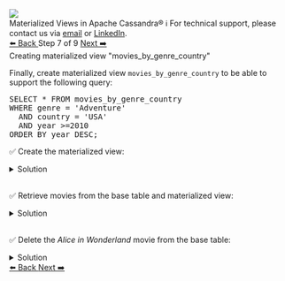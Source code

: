 <!-- TOP -->
<div class="top">
  <img src="https://datastax-academy.github.io/katapod-shared-assets/images/ds-academy-logo.svg" />
  <div class="scenario-title-section">
    <span class="scenario-title">Materialized Views in Apache Cassandra®</span>
    <span class="scenario-subtitle">ℹ️ For technical support, please contact us via <a href="mailto:aleksandr.volochnev@datastax.com">email</a> or <a href="https://dtsx.io/aleks">LinkedIn</a>.</span> 
  </div>
</div>

<!-- NAVIGATION -->
<div id="navigation-top" class="navigation-top">
 <a href='command:katapod.loadPage?[{"step":"step6"}]'
   class="btn btn-dark navigation-top-left">⬅️ Back
 </a>
<span class="step-count"> Step 7 of 9</span>
 <a href='command:katapod.loadPage?[{"step":"step8"}]'
    class="btn btn-dark navigation-top-right">Next ➡️
  </a>
</div>

<!-- CONTENT -->

<div class="step-title">Creating materialized view "movies_by_genre_country"</div>

Finally, create materialized view `movies_by_genre_country` to be able to support the 
following query:

<pre class="non-executable-code">
SELECT * FROM movies_by_genre_country
WHERE genre = 'Adventure' 
  AND country = 'USA'
  AND year >=2010
ORDER BY year DESC;
</pre>

✅ Create the materialized view:
<details>
  <summary>Solution</summary>

```
CREATE MATERIALIZED VIEW IF NOT EXISTS 
movies_by_genre_country AS 
  SELECT * FROM movies_by_genre
  WHERE genre IS NOT NULL AND country IS NOT NULL
    AND title IS NOT NULL AND year IS NOT NULL
PRIMARY KEY ((genre, country), year, title)
WITH CLUSTERING ORDER BY (year DESC, title ASC);
```

</details>

<br/>

✅ Retrieve movies from the base table and materialized view:
<details>
  <summary>Solution</summary>

```
SELECT * FROM movies_by_genre;
SELECT * FROM movies_by_genre_country;
```

</details>

<br/>

✅ Delete the *Alice in Wonderland* movie from the base table:
<details>
  <summary>Solution</summary>

```
DELETE FROM movies_by_genre
WHERE title = 'Alice in Wonderland' AND year = 2010
  AND genre IN ('Fantasy','Adventure');

SELECT * FROM movies_by_genre;
SELECT * FROM movies_by_genre_country;
```

</details>

<!-- NAVIGATION -->
<div id="navigation-bottom" class="navigation-bottom">
 <a href='command:katapod.loadPage?[{"step":"step6"}]'
   class="btn btn-dark navigation-bottom-left">⬅️ Back
 </a>
 <a href='command:katapod.loadPage?[{"step":"step8"}]'
    class="btn btn-dark navigation-bottom-right">Next ➡️
  </a>
</div>

